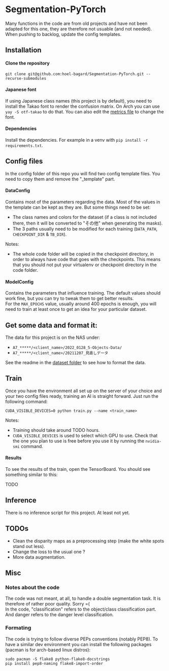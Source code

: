 # Segmentation-PyTorch

Many functions in the code are from old projects and have not been adapted for this one, they are therefore not usuable (and not needed).\
When pushing to backlog, update the config templates.

## Installation

#### Clone the repository
```
git clone git@github.com:hoel-bagard/Segmentation-PyTorch.git --recurse-submodules
```

#### Japanese font
If using Japanese class names (this project is by default), you need to install the Takao font to render the confusion matrix. On Arch you can use `yay -S otf-takao` to do that. You can also edit the [metrics file](src/utils/seg_metrics.py) to change the font.

#### Dependencies
Install the dependencies. For example in a venv with `pip install -r requirements.txt`.

## Config files
In the config folder of this repo you will find two config template files. You need to copy them and remove the "_template" part.

#### DataConfig
Contains most of the parameters regarding the data. Most of the values in the template can be kept as they are. But some things need to be set:
- The class names and colors for the dataset (if a class is not included there, then it will be converted to "その他" when generating the masks).
- The 3 paths usually need to be modified for each training (`DATA_PATH`, `CHECKPOINT_DIR` & `TB_DIR`). 

Notes:
- The whole code folder will be copied in the checkpoint directory, in order to always have code that goes with the checkpoints. This means that you should not put your virtualenv or checkpoint directory in the code folder.


#### ModelConfig
Contains the parameters that influence training. The default values should work fine, but you can try to tweak them to get better results.\
For the `MAX_EPOCHS` value, usually around 400 epochs is enough, you will need to train at least once to get an idea for your particular dataset.

## Get some data and format it:

The data for this project is on the NAS under:
- `A7_*****/<client_name>/2022_0128_5-Objects-Data/` 
- `A7_*****/<client_name>/20211207_見直しデータ`

See the readme in the [dataset folder](src/dataset) to see how to format the data.

## Train
Once you have the environment all set up on the server of your choice and your two config files ready, training an AI is straight forward. Just run the following command: 
```
CUDA_VISIBLE_DEVICES=0 python train.py --name <train_name>
```

Notes:
- Training should take around TODO hours.
- `CUDA_VISIBLE_DEVICES` is used to select which GPU to use. Check that the one you plan to use is free before you use it by running the `nvidia-smi` command.

#### Results
To see the results of the train, open the TensorBoard. You should see something similar to this:

TODO

## Inference
There is no inference script for this project. At least not yet.

## TODOs
- Clean the disparity maps as a preprocessing step (make the white spots stand out less).
- Change the loss to the usual one ?
- More data augmentation.


## Misc
### Notes about the code
The code was not meant, at all, to handle a double segmentation task. It is therefore of rather poor quality. Sorry =(\
In the code, "classification" refers to the object/class classification part. And danger refers to the danger level classification.

### Formating
The code is trying to follow diverse PEPs conventions (notably PEP8). To have a similar dev environment you can install the following packages (pacman is for arch-based linux distros):
```
sudo pacman -S flake8 python-flake8-docstrings
pip install pep8-naming flake8-import-order
```

